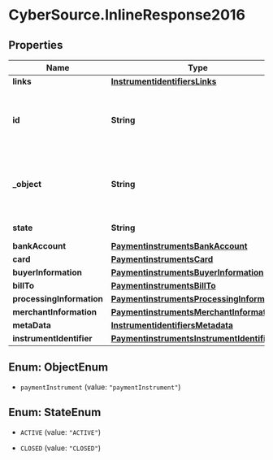 # CyberSource.InlineResponse2016

## Properties
Name | Type | Description | Notes
------------ | ------------- | ------------- | -------------
**links** | [**InstrumentidentifiersLinks**](InstrumentidentifiersLinks.md) |  | [optional] 
**id** | **String** | Unique identification number assigned by CyberSource to the submitted request. | [optional] 
**_object** | **String** | Describes type of token. For example: customer, paymentInstrument or instrumentIdentifier. | [optional] 
**state** | **String** | Current state of the token. | [optional] 
**bankAccount** | [**PaymentinstrumentsBankAccount**](PaymentinstrumentsBankAccount.md) |  | [optional] 
**card** | [**PaymentinstrumentsCard**](PaymentinstrumentsCard.md) |  | [optional] 
**buyerInformation** | [**PaymentinstrumentsBuyerInformation**](PaymentinstrumentsBuyerInformation.md) |  | [optional] 
**billTo** | [**PaymentinstrumentsBillTo**](PaymentinstrumentsBillTo.md) |  | [optional] 
**processingInformation** | [**PaymentinstrumentsProcessingInformation**](PaymentinstrumentsProcessingInformation.md) |  | [optional] 
**merchantInformation** | [**PaymentinstrumentsMerchantInformation**](PaymentinstrumentsMerchantInformation.md) |  | [optional] 
**metaData** | [**InstrumentidentifiersMetadata**](InstrumentidentifiersMetadata.md) |  | [optional] 
**instrumentIdentifier** | [**PaymentinstrumentsInstrumentIdentifier**](PaymentinstrumentsInstrumentIdentifier.md) |  | [optional] 


<a name="ObjectEnum"></a>
## Enum: ObjectEnum


* `paymentInstrument` (value: `"paymentInstrument"`)




<a name="StateEnum"></a>
## Enum: StateEnum


* `ACTIVE` (value: `"ACTIVE"`)

* `CLOSED` (value: `"CLOSED"`)




